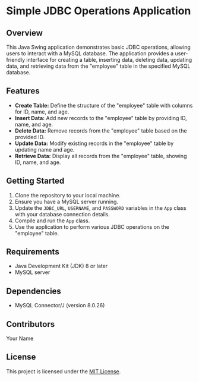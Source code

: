 <!DOCTYPE html>
<html lang="en">
<head>
  <meta charset="UTF-8">
  <meta name="viewport" content="width=device-width, initial-scale=1.0">
  <title>Simple JDBC Operations Application</title>
</head>
<body>

  <h1>Simple JDBC Operations Application</h1>

  <h2>Overview</h2>

  <p>This Java Swing application demonstrates basic JDBC operations, allowing users to interact with a MySQL database. The application provides a user-friendly interface for creating a table, inserting data, deleting data, updating data, and retrieving data from the "employee" table in the specified MySQL database.</p>

  <h2>Features</h2>

  <ul>
    <li><strong>Create Table:</strong> Define the structure of the "employee" table with columns for ID, name, and age.</li>
    <li><strong>Insert Data:</strong> Add new records to the "employee" table by providing ID, name, and age.</li>
    <li><strong>Delete Data:</strong> Remove records from the "employee" table based on the provided ID.</li>
    <li><strong>Update Data:</strong> Modify existing records in the "employee" table by updating name and age.</li>
    <li><strong>Retrieve Data:</strong> Display all records from the "employee" table, showing ID, name, and age.</li>
  </ul>

  <h2>Getting Started</h2>

  <ol>
    <li>Clone the repository to your local machine.</li>
    <li>Ensure you have a MySQL server running.</li>
    <li>Update the <code>JDBC_URL</code>, <code>USERNAME</code>, and <code>PASSWORD</code> variables in the <code>App</code> class with your database connection details.</li>
    <li>Compile and run the <code>App</code> class.</li>
    <li>Use the application to perform various JDBC operations on the "employee" table.</li>
  </ol>

  <h2>Requirements</h2>

  <ul>
    <li>Java Development Kit (JDK) 8 or later</li>
    <li>MySQL server</li>
  </ul>

  <h2>Dependencies</h2>

  <ul>
    <li>MySQL Connector/J (version 8.0.26)</li>
  </ul>

  <h2>Contributors</h2>

  <p>Your Name</p>

  <h2>License</h2>

  <p>This project is licensed under the <a href="LICENSE">MIT License</a>.</p>

</body>
</html>

